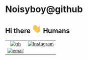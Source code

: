 # Noisyboy@github
## Hi there <img src="https://github.com/noisyboy/noisyboy/blob/main/banner/Hi.gif" width="30px"> Humans

|||
| :--: | :--: |
 |[![gh](https://img.shields.io/badge/platform-Github-informational?style=flat&logo=github&logoColor=green&color=black)](https://github.com/noisyboy)|[![Instagram](https://img.shields.io/badge/platform-Instagram-informational?style=flat&logo=Instagram&logoColor=pink&color=black)](https://instagram.com/_noisyathena_)|
[![email](https://img.shields.io/badge/platform-Email-informational?style=flat&logo=Gmail&logoColor=blue&color=black)](mailto:support@noisyboy.cf)|


